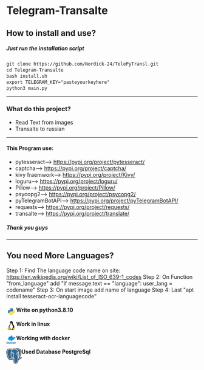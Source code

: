 # Telegram-Transalte

## How to install and use?

##### Just run the installation script

```
git clone https://github.com/Nordick-24/TelePyTransl.git
cd Telegram-Transalte
bash install.sh
export TELEGRAM_KEY="pasteyourkeyhere"
python3 main.py
```
---

### What do this project?
- Read Text from images
- Transalte to russian

---

#### This Program use:
- pytesseract--> https://pypi.org/project/pytesseract/
- captcha--> https://pypi.org/project/captcha/
- kivy fraemwork--> https://pypi.org/project/Kivy/
- loguru--> https://pypi.org/project/loguru/
- Pillow--> https://pypi.org/project/Pillow/
- psycopg2--> https://pypi.org/project/psycopg2/
- pyTelegramBotAPI--> https://pypi.org/project/pyTelegramBotAPI/
- requests--> https://pypi.org/project/requests/
- transalte--> https://pypi.org/project/translate/
##### Thank you guys

---

## You need More Languages?
Step 1: Find The language code name on site:
https://en.wikipedia.org/wiki/List_of_ISO_639-1_codes
Step 2: On Function "from_language" add "if message.text == "language":
user_lang = codename"
Step 3: On start image add name of language
Step 4: Last "apt install tesseract-ocr-languagecode"

#### Write on python3.8.10 <img align="left" alt="Python" width="26px" src="https://raw.githubusercontent.com/github/explore/80688e429a7d4ef2fca1e82350fe8e3517d3494d/topics/python/python.png" />
#### Work in linux <img align="left" alt="Linux" width="26px" src="https://raw.githubusercontent.com/github/explore/80688e429a7d4ef2fca1e82350fe8e3517d3494d/topics/linux/linux.png" />
#### Working with docker <img align="left" alt="Docker" width="26px" src="https://raw.githubusercontent.com/github/explore/80688e429a7d4ef2fca1e82350fe8e3517d3494d/topics/docker/docker.png" />
#### Used Database PostgreSql <img align="left" alt="PostgreSql" width="40px" src="https://raw.githubusercontent.com/github/explore/80688e429a7d4ef2fca1e82350fe8e3517d3494d/topics/postgresql/postgresql.png" />


